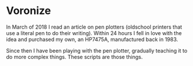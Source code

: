 # Voronize

In March of 2018 I read an article on pen plotters (oldschool printers that use a literal pen to do their writing).  Within 24 hours I fell in love with the idea and purchased my own, an HP7475A, manufactured back in 1983.

Since then I have been playing with the pen plotter, gradually teaching it to do more complex things.  These scripts are those things.


